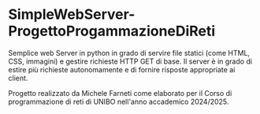 # SimpleWebServer-ProgettoProgammazioneDiReti
Semplice web Server in python in grado di servire file statici (come HTML, CSS, immagini) e gestire richieste HTTP GET di base. Il server è in grado di estire più richieste autonomamente e di fornire risposte appropriate ai client.

Progetto realizzato da Michele Farneti come elaborato per il Corso di programmazione di reti di UNIBO nell'anno accademico 2024/2025.

